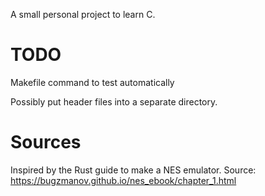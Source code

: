 A small personal project to learn C.  

# TODO  

Makefile command to test automatically

Possibly put header files into a separate directory.

# Sources

Inspired by the Rust guide to make a NES emulator. Source: https://bugzmanov.github.io/nes_ebook/chapter_1.html